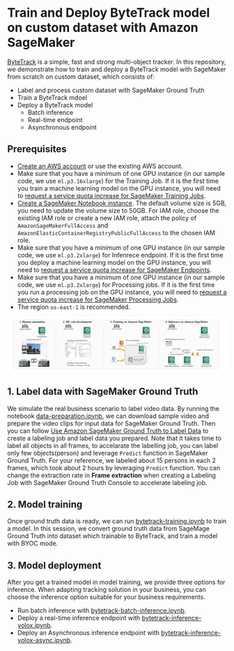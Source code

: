 # Train and Deploy ByteTrack model on custom dataset with Amazon SageMaker

[ByteTrack](https://github.com/ifzhang/ByteTrack) is a simple, fast and strong multi-object tracker. In this repository, we demonstrate how to train and deploy a ByteTrack model with SageMaker from scratch on custom dataset, which consists of:
- Label and process custom dataset with SageMaker Ground Truth
- Train a ByteTrack mdoel
- Deploy a ByteTrack model
    - Batch inference
    - Real-time endpoint
    - Asynchronous endpoint

## Prerequisites
- [Create an AWS account](https://aws.amazon.com/premiumsupport/knowledge-center/create-and-activate-aws-account/) or use the existing AWS account.
- Make sure that you have a minimum of one GPU instance (in our sample code, we use `ml.p3.16xlarge`) for the Training Job. If it is the first time you train a machine learning model on the GPU instance, you will need to [request a service quota increase for SageMaker Training Jobs]( https://docs.aws.amazon.com/sagemaker/latest/dg/regions-quotas.html).
- [Create a SageMaker Notebook instance](https://docs.aws.amazon.com/sagemaker/latest/dg/howitworks-create-ws.html). The default volume size is 5GB, you need to update the volume size to 50GB. For IAM role, choose the existing IAM role or create a new IAM role, attach the policy of `AmazonSageMakerFullAccess` and `AmazonElasticContainerRegistryPublicFullAccess` to the chosen IAM role.
- Make sure that you have a minimum of one GPU instance (in our sample code, we use `ml.p3.2xlarge`) for Infenrece endpoint. If it is the first time you deploy a machine learning model on the GPU instance, you will need to [request a service quota increase for SageMaker Endpoints]( https://docs.aws.amazon.com/sagemaker/latest/dg/regions-quotas.html).
- Make sure that you have a minimum of one GPU instance (in our sample code, we use `ml.p3.2xlarge`) for Processing jobs. If it is the first time you run a processing job on the GPU instance, you will need to [request a service quota increase for SageMaker Processing Jobs]( https://docs.aws.amazon.com/sagemaker/latest/dg/regions-quotas.html).
- The region `us-east-1` is recommended.

![alt text](./img/illustration_process.png)

## 1. Label data with SageMaker Ground Truth
We simulate the real business scenario to label video data. By running the notebook [data-preparation.ipynb](./data-preparation.ipynb), we can download sample video and prepare the video clips for input data for SageMaker Ground Truth. Then you can follow [Use Amazon SageMaker Ground Truth to Label Data](https://docs.aws.amazon.com/sagemaker/latest/dg/sms-getting-started.html) to create a labeling job and label data you prepared. Note that it takes time to label all objects in all frames, to accelarate the labelling job, you can label only few objects(person) and leverage `Predict` function in SageMaker Ground Truth. For your reference, we labeled about 15 persons in each 2 frames, which took about 2 hours by leveraging `Predict` function. You can change the extraction rate in **Frame extraction** when creating a Labeling Job with SageMaker Ground Truth Console to accelerate labeling job.

## 2. Model training
Once ground truth data is ready, we can run [bytetrack-training.ipynb](bytetrack-training.ipynb) to train a model. In this session, we convert ground truth data from SageMage Ground Truth into dataset which trainable to ByteTrack, and train a model with BYOC mode.

## 3. Model deployment
After you get a trained model in model training, we provide three options for inference. When adapting tracking solution in your business, you can choose the inference option suitable for your business requirements. 
- Run batch inference with [bytetrack-batch-inference.ipynb](bytetrack-batch-inference.ipynb).
- Deploy a real-time inference endpoint with [bytetrack-inference-yolox.ipynb](bytetrack-inference-yolox.ipynb).
- Deploy an Asynchronous inference endpoint with [bytetrack-inference-yolox-async.ipynb](bytetrack-inference-yolox-async.ipynb).